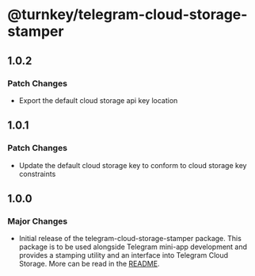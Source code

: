 # @turnkey/telegram-cloud-storage-stamper

## 1.0.2

### Patch Changes

- Export the default cloud storage api key location

## 1.0.1

### Patch Changes

- Update the default cloud storage key to conform to cloud storage key constraints

## 1.0.0

### Major Changes

- Initial release of the telegram-cloud-storage-stamper package. This package is to be used alongside Telegram mini-app development and provides a stamping utility and an interface into Telegram Cloud Storage. More can be read in the [README](../packages/telegram-cloud-storage-stamper/README.md).
